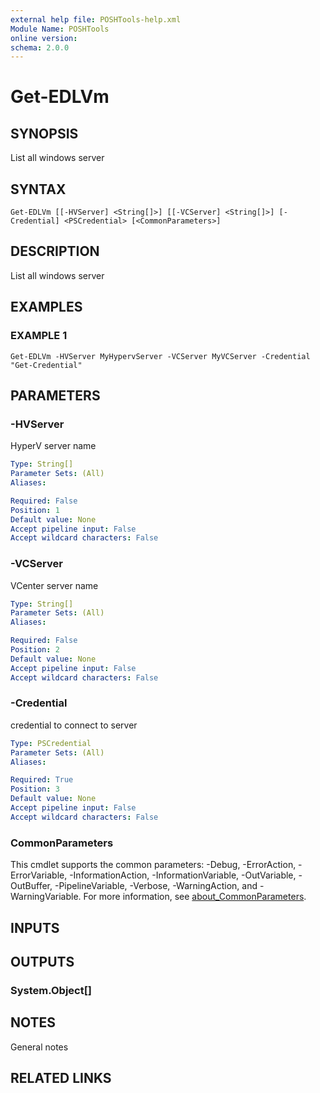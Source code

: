 ```yaml
---
external help file: POSHTools-help.xml
Module Name: POSHTools
online version:
schema: 2.0.0
---
```


# Get-EDLVm

## SYNOPSIS
List all windows server

## SYNTAX

```
Get-EDLVm [[-HVServer] <String[]>] [[-VCServer] <String[]>] [-Credential] <PSCredential> [<CommonParameters>]
```

## DESCRIPTION
List all windows server

## EXAMPLES

### EXAMPLE 1
```
Get-EDLVm -HVServer MyHypervServer -VCServer MyVCServer -Credential "Get-Credential"
```

## PARAMETERS

### -HVServer
HyperV server name

```yaml
Type: String[]
Parameter Sets: (All)
Aliases:

Required: False
Position: 1
Default value: None
Accept pipeline input: False
Accept wildcard characters: False
```

### -VCServer
VCenter server name

```yaml
Type: String[]
Parameter Sets: (All)
Aliases:

Required: False
Position: 2
Default value: None
Accept pipeline input: False
Accept wildcard characters: False
```

### -Credential
credential to connect to server

```yaml
Type: PSCredential
Parameter Sets: (All)
Aliases:

Required: True
Position: 3
Default value: None
Accept pipeline input: False
Accept wildcard characters: False
```

### CommonParameters
This cmdlet supports the common parameters: -Debug, -ErrorAction, -ErrorVariable, -InformationAction, -InformationVariable, -OutVariable, -OutBuffer, -PipelineVariable, -Verbose, -WarningAction, and -WarningVariable. For more information, see [about_CommonParameters](http://go.microsoft.com/fwlink/?LinkID=113216).

## INPUTS

## OUTPUTS

### System.Object[]
## NOTES
General notes

## RELATED LINKS
